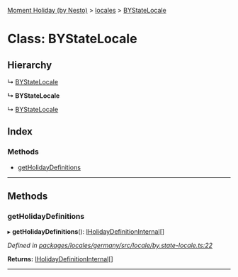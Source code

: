 [Moment Holiday (by Nesto)](../README.md) > [locales](../modules/locales.md) > [BYStateLocale](../classes/locales.bystatelocale.md)

# Class: BYStateLocale

## Hierarchy

↳  [BYStateLocale](locales.bystatelocale.md)

**↳ BYStateLocale**

↳  [BYStateLocale](locales.bystatelocale.md)

## Index

### Methods

* [getHolidayDefinitions](locales.bystatelocale.md#getholidaydefinitions)

---

## Methods

<a id="getholidaydefinitions"></a>

###  getHolidayDefinitions

▸ **getHolidayDefinitions**(): [IHolidayDefinitionInternal](../interfaces/_node_modules__nesto_software_moment_holiday_core_src_holiday_definition_interface_.iholidaydefinitioninternal.md)[]

*Defined in [packages/locales/germany/src/locale/by.state-locale.ts:22](https://github.com/nesto-software/moment-holiday/blob/c39e49d/packages/locales/germany/src/locale/by.state-locale.ts#L22)*

**Returns:** [IHolidayDefinitionInternal](../interfaces/_node_modules__nesto_software_moment_holiday_core_src_holiday_definition_interface_.iholidaydefinitioninternal.md)[]

___

